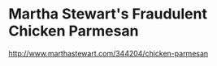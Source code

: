 # Martha Stewart's Fraudulent Chicken Parmesan

http://www.marthastewart.com/344204/chicken-parmesan
